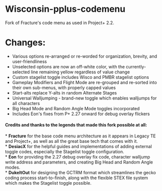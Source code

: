 # Wisconsin-pplus-codemenu

Fork of Fracture's code menu as used in Project+ 2.2.

# Changes:
* Various options re-arranged or re-worded for organization, brevity, and user-friendliness
* Unselected options are now an off-white color, with the currently-selected line remaining yellow regardless of value change
* Custom stagelist toggle includes Wisco and PMBR stagelist options
* Gameplay Modifiers and Flight Mode are re-grouped and re-sorted into their own sub-menus, with properly capped values
* Start-alts replace Y-alts in random Alternate Stages
* Universal Walljumping - brand-new toggle which enables walljumps for all characters
* Big Head Mode and Random Angle Mode toggles incorporated
* Includes Eon's fixes from P+ 2.27 onward for debug overlay flickers

#### Credits and thanks to the legends that made this fork possible at all:  
\* **Fracture** for the base code menu architecture as it appears in Legacy TE and Project+, as well as all the great base tech that comes with it.  
\* **DesiacX** for the helpful guides and implementations of adding external toggle codes, especially the Stagelist toggle configuration.  
\* **Eon** for providing the 2.27 debug overlay fix code, character walljump write address and parameters, and creating Big Head and Random Angle modes.  
\* **DukeItOut** for designing the GCTRM format which streamlines the gecko coding process start-to-finish, along with the flexible STEX file system which makes the Stagelist toggle possible.
